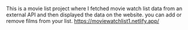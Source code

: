 This is a movie list project where I fetched movie watch list data from an external API and then displayed the data on the website. you can add or remove films from your list.                                                                                                                  https://moviewatchlist1.netlify.app/      
 
